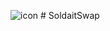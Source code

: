 ![icon](https://user-images.githubusercontent.com/45886554/198417553-972b402b-dfb9-43f3-a470-3ce30d71abaa.png) # SoldaitSwap
